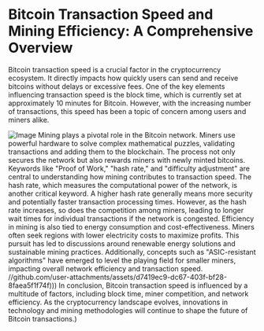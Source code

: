 # Bitcoin Transaction Speed and Mining Efficiency: A Comprehensive Overview
Bitcoin transaction speed is a crucial factor in the cryptocurrency ecosystem. It directly impacts how quickly users can send and receive bitcoins without delays or excessive fees. One of the key elements influencing transaction speed is the block time, which is currently set at approximately 10 minutes for Bitcoin. However, with the increasing number of transactions, this speed has been a topic of concern among users and miners alike.

![Image](https://github.com/user-attachments/assets/d7419ec9-dc67-403f-bf28-8faea5f1f74f)
Mining plays a pivotal role in the Bitcoin network. Miners use powerful hardware to solve complex mathematical puzzles, validating transactions and adding them to the blockchain. The process not only secures the network but also rewards miners with newly minted bitcoins. Keywords like "Proof of Work," "hash rate," and "difficulty adjustment" are central to understanding how mining contributes to transaction speed. 
The hash rate, which measures the computational power of the network, is another critical keyword. A higher hash rate generally means more security and potentially faster transaction processing times. However, as the hash rate increases, so does the competition among miners, leading to longer wait times for individual transactions if the network is congested.
Efficiency in mining is also tied to energy consumption and cost-effectiveness. Miners often seek regions with lower electricity costs to maximize profits. This pursuit has led to discussions around renewable energy solutions and sustainable mining practices. Additionally, concepts such as "ASIC-resistant algorithms" have emerged to level the playing field for smaller miners, impacting overall network efficiency and transaction speed.
 //github.com/user-attachments/assets/d7419ec9-dc67-403f-bf28-8faea5f1f74f)))
In conclusion, Bitcoin transaction speed is influenced by a multitude of factors, including block time, miner competition, and network efficiency. As the cryptocurrency landscape evolves, innovations in technology and mining methodologies will continue to shape the future of Bitcoin transactions.)
